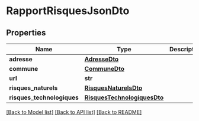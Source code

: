 # RapportRisquesJsonDto

## Properties
Name | Type | Description | Notes
------------ | ------------- | ------------- | -------------
**adresse** | [**AdresseDto**](AdresseDto.md) |  | [optional] 
**commune** | [**CommuneDto**](CommuneDto.md) |  | [optional] 
**url** | **str** |  | [optional] 
**risques_naturels** | [**RisquesNaturelsDto**](RisquesNaturelsDto.md) |  | [optional] 
**risques_technologiques** | [**RisquesTechnologiquesDto**](RisquesTechnologiquesDto.md) |  | [optional] 

[[Back to Model list]](../README.md#documentation-for-models) [[Back to API list]](../README.md#documentation-for-api-endpoints) [[Back to README]](../README.md)

